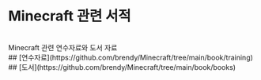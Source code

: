 # Minecraft 관련 서적
<br/>
Minecraft 관련 연수자료와 도서 자료
<br/>
## [연수자료](https://github.com/brendy/Minecraft/tree/main/book/training)
<br/>
## [도서](https://github.com/brendy/Minecraft/tree/main/book/books)
